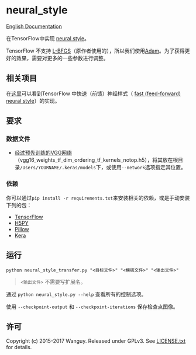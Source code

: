 # neural_style

[English Documentation](https://github.com/Wanguy/neural_style/blob/master/README.md)

在TensorFlow中实现 [neural style](http://arxiv.org/pdf/1508.06576v2.pdf)。

TensorFlow 不支持 [L-BFGS](https://en.wikipedia.org/wiki/Limited-memory_BFGS)（原作者使用的），所以我们使用[Adam](http://arxiv.org/abs/1412.6980)。为了获得更好的效果，需要对更多的一些参数进行调整。

## 相关项目

在[这里](https://github.com/lengstrom/fast-style-transfer)可以看到TensorFlow 中快速（前馈）神经样式（ [fast (feed-forward) neural style](https://arxiv.org/pdf/1603.08155v1.pdf)）的实现。

## 要求

### 数据文件

- [经过预先训练的VGG网络](https://github.com/fchollet/deep-learning-models/releases/download/v0.1/vgg16_weights_tf_dim_ordering_tf_kernels_notop.h5)（vgg16_weights_tf_dim_ordering_tf_kernels_notop.h5），将其放在根目录`/Users/YOURNAME/.keras/models`下，或使用`--network`选项指定其位置。

### 依赖

你可以通过`pip install -r requirements.txt`来安装相关的依赖，或是手动安装下列的包：

- [TensorFlow](https://www.tensorflow.org/versions/master/get_started/os_setup.html#download-and-setup)
- [H5PY](http://www.h5py.org/)
- [Pillow](http://pillow.readthedocs.io/en/3.3.x/installation.html#installation)
- [Kera](https://keras-cn.readthedocs.io/en/latest/)

## 运行

`python neural_style_transfer.py "<目标文件>" "<模板文件>" "<输出文件>"`

> `<输出文件>` 不需要写扩展名。

通过 `python neural_style.py --help` 查看所有的控制选项。

使用 `--checkpoint-output` 和 `--checkpoint-iterations` 保存检查点图像。

## 许可

Copyright (c) 2015-2017 Wanguy. Released under GPLv3. See [LICENSE.txt](https://github.com/Wanguy/neural_style/blob/master/LICENSE) for details.
